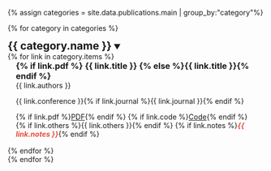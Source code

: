 <!-- Group publications by category -->
{% assign categories = site.data.publications.main | group_by:"category"%}

{% for category in categories %}
<div class="category-section">
  <div class="category-header"
       onclick="toggleCategory('{{ category.name | replace:' ','-' | downcase }}')">
    <h2 style="margin:0;display:inline">{{ category.name }}</h2>
    <span class="category-toggle" id="toggle-{{ category.name | replace:' ','-' | downcase }}">▼</span>
  </div>

  <div class="category-content" id="content-{{ category.name | replace:' ','-' | downcase }}">
    {% for link in category.items %}
    <div class="publication-entry" style="padding:0 1rem 1rem">
      <h3 style="margin:0">
        {% if link.pdf %}
        <a href="{{ link.pdf }}" style="text-decoration:none;color:inherit">{{ link.title }}</a>
        {% else %}{{ link.title }}{% endif %}
      </h3>
      <p style="margin:0">{{ link.authors }}</p>
      <p class="publication-venue">{{ link.conference }}{% if link.journal %}{{ link.journal }}{% endif %}</p>
      <div>
        {% if link.pdf %}<a href="{{ link.pdf }}" class="pub-button">PDF</a>{% endif %}
        {% if link.code %}<a href="{{ link.code }}" class="pub-button">Code</a>{% endif %}
        {% if link.others %}{{ link.others }}{% endif %}
        {% if link.notes %}<span style="color:#e74d3c;font-weight:bold;font-style:italic">{{ link.notes }}</span>{% endif %}
      </div>
    </div>
    {% endfor %}
  </div>
</div>
{% endfor %}


<!---- script -->
<script>
function toggleCategory(cat){
  const content = document.getElementById('content-'+cat);
  const arrow   = document.getElementById('toggle-'+cat);

  if(content.style.maxHeight && content.style.maxHeight!=='0px'){
    content.style.maxHeight = '0';
    arrow.textContent = '▼';
  }else{
    content.style.maxHeight = content.scrollHeight + 'px';
    arrow.textContent = '▲';
  }
}
window.addEventListener('load',()=>{         // collapse all on first paint
  document.querySelectorAll('.category-content')
          .forEach(c=>c.style.maxHeight='0');
});
</script>